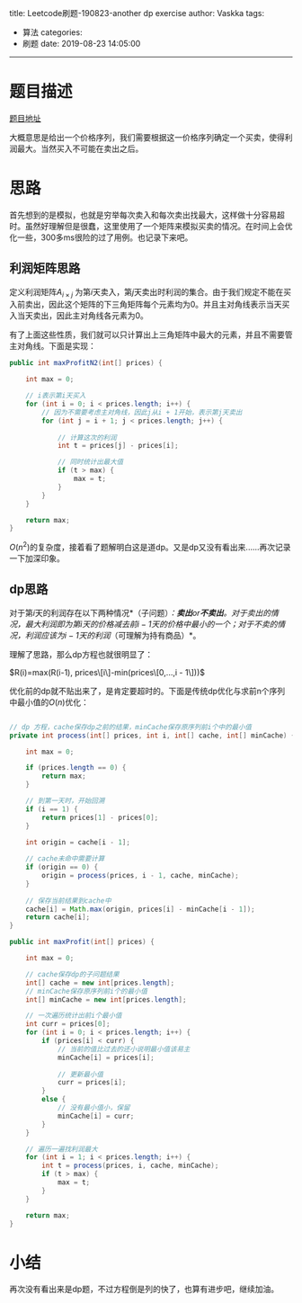 title: Leetcode刷题-190823-another dp exercise
author: Vaskka
tags:
  - 算法
categories:
  - 刷题
date: 2019-08-23 14:05:00
---
# 题目描述

[题目地址](https://leetcode-cn.com/problems/best-time-to-buy-and-sell-stock/)

大概意思是给出一个价格序列，我们需要根据这一价格序列确定一个买卖，使得利润最大。当然买入不可能在卖出之后。

# 思路

首先想到的是模拟，也就是穷举每次卖入和每次卖出找最大，这样做十分容易超时。虽然好理解但是很蠢，这里使用了一个矩阵来模拟买卖的情况。在时间上会优化一些，300多ms很险的过了用例。也记录下来吧。

## 利润矩阵思路

定义利润矩阵$A_{i \times j}$ 为第$i$天卖入，第$j$天卖出时利润的集合。由于我们规定不能在买入前卖出，因此这个矩阵的下三角矩阵每个元素均为0。并且主对角线表示当天买入当天卖出，因此主对角线各元素为0。

有了上面这些性质，我们就可以只计算出上三角矩阵中最大的元素，并且不需要管主对角线。下面是实现：

```java
public int maxProfitN2(int[] prices) {

    int max = 0;

	// i表示第i天买入
    for (int i = 0; i < prices.length; i++) {
        // 因为不需要考虑主对角线，因此j从i + 1开始，表示第j天卖出
        for (int j = i + 1; j < prices.length; j++) {
        
        	// 计算这次的利润
            int t = prices[j] - prices[i];

			// 同时统计出最大值
            if (t > max) {
                max = t;
            }
        }
    }

    return max;
}
```

$O(n^2)$的复杂度，接着看了题解明白这是道dp。又是dp又没有看出来......再次记录一下加深印象。

## dp思路

对于第$i$天的利润存在以下两种情况*（子问题）*：**卖出**or**不卖出**。对于卖出的情况，最大利润即为第$i$天的价格减去前$i-1$天的价格中最小的一个；对于不卖的情况，利润应该为$i-1$天的利润*（可理解为持有商品）*。

理解了思路，那么dp方程也就很明显了：

$R(i)=max(R(i-1), prices\[i\]-min(prices\[0,...,i - 1\]))$

优化前的dp就不贴出来了，是肯定要超时的。下面是传统dp优化与求前n个序列中最小值的$O(n)$优化：

```java

// dp 方程，cache保存dp之前的结果，minCache保存原序列前i个中的最小值
private int process(int[] prices, int i, int[] cache, int[] minCache) {

    int max = 0;

    if (prices.length == 0) {
        return max;
    }

	// 到第一天时，开始回溯
    if (i == 1) {
        return prices[1] - prices[0];
    }

    int origin = cache[i - 1];
	
    // cache未命中需要计算
    if (origin == 0) {
        origin = process(prices, i - 1, cache, minCache);
    }
	
    // 保存当前结果到cache中
    cache[i] = Math.max(origin, prices[i] - minCache[i - 1]);
    return cache[i];
}

public int maxProfit(int[] prices) {

    int max = 0;

	// cache保存dp的子问题结果
    int[] cache = new int[prices.length];
    // minCache保存原序列前i个的最小值
    int[] minCache = new int[prices.length];

	// 一次遍历统计出前i个最小值
    int curr = prices[0];
    for (int i = 0; i < prices.length; i++) {
        if (prices[i] < curr) {
        	// 当前的值比过去的还小说明最小值该易主
            minCache[i] = prices[i];
            
            // 更新最小值
            curr = prices[i];
        }
        else {
        	// 没有最小值小，保留
            minCache[i] = curr;
        }
    }

	// 遍历一遍找利润最大
    for (int i = 1; i < prices.length; i++) {
        int t = process(prices, i, cache, minCache);
        if (t > max) {
            max = t;
        }
    }

    return max;
}

```

# 小结

再次没有看出来是dp题，不过方程倒是列的快了，也算有进步吧，继续加油。